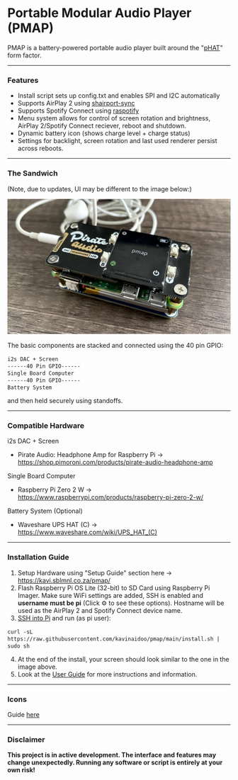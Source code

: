 # Portable Modular Audio Player (PMAP)

PMAP is a battery-powered portable audio player built around the "[pHAT](https://www.okdo.com/blog/your-guide-to-hats-and-phats/)" form factor.

---


### Features
* Install script sets up config.txt and enables SPI and I2C automatically
* Supports AirPlay 2 using [shairport-sync](https://github.com/mikebrady/shairport-sync)
* Supports Spotify Connect using [raspotify](https://github.com/dtcooper/raspotify)
* Menu system allows for control of screen rotation and brightness, AirPlay 2/Spotify Connect reciever, reboot and shutdown.
* Dynamic battery icon (shows charge level + charge status)
* Settings for backlight, screen rotation and last used renderer persist across reboots.
---


### The Sandwich
(Note, due to updates, UI may be different to the image below:)

![pmap](pmap.jpg)

The basic components are stacked and connected using the 40 pin GPIO:
````
i2s DAC + Screen
------40 Pin GPIO------
Single Board Computer
------40 Pin GPIO------
Battery System
````
and then held securely using standoffs.

---


### Compatible Hardware
i2s DAC + Screen
* Pirate Audio: Headphone Amp for Raspberry Pi -> https://shop.pimoroni.com/products/pirate-audio-headphone-amp

Single Board Computer
* Raspberry Pi Zero 2 W -> https://www.raspberrypi.com/products/raspberry-pi-zero-2-w/

Battery System (Optional)
* Waveshare UPS HAT (C) -> https://www.waveshare.com/wiki/UPS_HAT_(C)

---

### Installation Guide
1. Setup Hardware using "Setup Guide" section here -> https://kavi.sblmnl.co.za/pmap/
2. Flash Raspberry Pi OS Lite (32-bit) to SD Card using Raspberry Pi Imager. Make sure WiFi settings are added, SSH is enabled and **username must be pi** (Click ⚙️ to see these options). Hostname will be used as the AirPlay 2 and Spotify Connect device name.
3. [SSH into Pi](https://www.raspberrypi.com/documentation/computers/remote-access.html#secure-shell-from-linux-or-mac-os) and run (as pi user):
````
curl -sL https://raw.githubusercontent.com/kavinaidoo/pmap/main/install.sh | sudo sh
````
4. At the end of the install, your screen should look similar to the one in the image above.
5. Look at the [User Guide](https://github.com/kavinaidoo/pmap/blob/main/USERGUIDE.md) for more instructions and information.
---

### Icons
Guide [here](https://github.com/kavinaidoo/pmap/blob/main/ICONS.md)

---
### Disclaimer
**This project is in active development. The interface and features may change unexpectedly. Running any software or script is entirely at your own risk!**